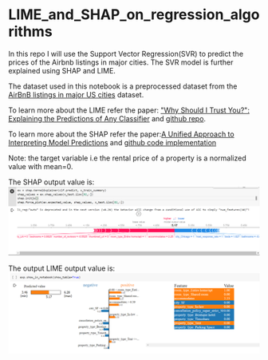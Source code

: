 # LIME_and_SHAP_on_regression_algorithms
In this repo I will use the Support Vector Regression(SVR) to predict the prices of the Airbnb listings in major cities. The SVR model is further explained using SHAP and LIME.

The dataset used in this notebook is a preprocessed dataset from the [AirBnB listings in major US cities](https://www.kaggle.com/rudymizrahi/airbnb-listings-in-major-us-cities-deloitte-ml/kernels) dataset.

To learn more about the LIME refer the paper: ["Why Should I Trust You?": Explaining the Predictions of Any Classifier](https://arxiv.org/abs/1602.04938) and [github repo](https://github.com/marcotcr/lime).

To learn more about the SHAP refer the paper:[A Unified Approach to Interpreting Model Predictions](https://arxiv.org/abs/1705.07874) and [github code implementation](https://github.com/slundberg/shap)

Note: the target variable i.e the rental price of a property is a normalized value with mean=0.

The SHAP output value is:
![SHAP output](https://raw.githubusercontent.com/MansoorSN/LIME_and_SHAP_on_regression_algorithms/main/SHAP%20output.png)

The  output LIME output value is:
![LIME output](https://raw.githubusercontent.com/MansoorSN/LIME_and_SHAP_on_regression_algorithms/main/LIME%20output.png)
